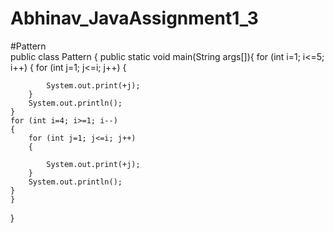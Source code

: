 # Abhinav_JavaAssignment1_3
#Pattern                                     
public class Pattern {
	public static void main(String args[]){
	for (int i=1; i<=5; i++)
	{
		for (int j=1; j<=i; j++)
		{

			System.out.print(+j);
		}
		System.out.println();
	}
	for (int i=4; i>=1; i--)
	{
		for (int j=1; j<=i; j++)
		{

			System.out.print(+j);
		}
		System.out.println();
	}
	}
}
	
